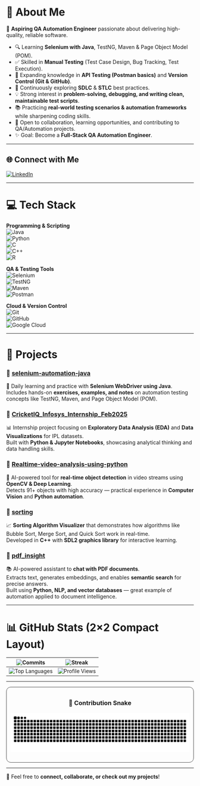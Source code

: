 # 💫 About Me  
🎯 **Aspiring QA Automation Engineer** passionate about delivering high-quality, reliable software.  

- 🔍 Learning **Selenium with Java**, TestNG, Maven & Page Object Model (POM).  
- ✅ Skilled in **Manual Testing** (Test Case Design, Bug Tracking, Test Execution).  
- 🚀 Expanding knowledge in **API Testing (Postman basics)** and **Version Control (Git & GitHub)**.  
- 🧠 Continuously exploring **SDLC** & **STLC** best practices.  
- 💡 Strong interest in **problem-solving, debugging, and writing clean, maintainable test scripts**.  
- 📚 Practicing **real-world testing scenarios & automation frameworks** while sharpening coding skills.  
- 🔗 Open to collaboration, learning opportunities, and contributing to QA/Automation projects.  
- ✨ Goal: Become a **Full-Stack QA Automation Engineer**.  

---

## 🌐 Connect with Me  
[![LinkedIn](https://img.shields.io/badge/LinkedIn-%230077B5.svg?logo=linkedin&logoColor=white)](https://linkedin.com/in/dikshansh-kaushal-00a031231)  

---

# 💻 Tech Stack  
**Programming & Scripting**  
![Java](https://img.shields.io/badge/java-%23ED8B00.svg?style=for-the-badge&logo=openjdk&logoColor=white)  
![Python](https://img.shields.io/badge/python-3670A0?style=for-the-badge&logo=python&logoColor=ffdd54)  
![C](https://img.shields.io/badge/c-%2300599C.svg?style=for-the-badge&logo=c&logoColor=white)  
![C++](https://img.shields.io/badge/c++-%2300599C.svg?style=for-the-badge&logo=c%2B%2B&logoColor=white)  
![R](https://img.shields.io/badge/r-%23276DC3.svg?style=for-the-badge&logo=r&logoColor=white)  

**QA & Testing Tools**  
![Selenium](https://img.shields.io/badge/-Selenium-43B02A?style=for-the-badge&logo=selenium&logoColor=white)  
![TestNG](https://img.shields.io/badge/-TestNG-%23E34F26?style=for-the-badge&logoColor=white)  
![Maven](https://img.shields.io/badge/-Maven-C71A36?style=for-the-badge&logo=apachemaven&logoColor=white)  
![Postman](https://img.shields.io/badge/-Postman-FF6C37?style=for-the-badge&logo=postman&logoColor=white)  

**Cloud & Version Control**  
![Git](https://img.shields.io/badge/-Git-F05032?style=for-the-badge&logo=git&logoColor=white)  
![GitHub](https://img.shields.io/badge/-GitHub-181717?style=for-the-badge&logo=github&logoColor=white)  
![Google Cloud](https://img.shields.io/badge/GoogleCloud-%234285F4.svg?style=for-the-badge&logo=google-cloud&logoColor=white)  

---

# 📂 Projects  

### 🔹 [selenium-automation-java](https://github.com/dkaushal46/selenium-automation-java)  
📌 Daily learning and practice with **Selenium WebDriver using Java**.  
Includes hands-on **exercises, examples, and notes** on automation testing concepts like TestNG, Maven, and Page Object Model (POM).  

### 🔹 [CricketIQ_Infosys_Internship_Feb2025](https://github.com/dkaushal46/CricketIQ_Infosys_Internship_Feb2025)  
📊 Internship project focusing on **Exploratory Data Analysis (EDA)** and **Data Visualizations** for IPL datasets.  
Built with **Python & Jupyter Notebooks**, showcasing analytical thinking and data handling skills.  

### 🔹 [Realtime-video-analysis-using-python](https://github.com/dkaushal46/Realtime-video-analysis-using-python)  
🎥 AI-powered tool for **real-time object detection** in video streams using **OpenCV & Deep Learning**.  
Detects 91+ objects with high accuracy — practical experience in **Computer Vision** and **Python automation**.  

### 🔹 [sorting](https://github.com/dkaushal46/sorting)  
📈 **Sorting Algorithm Visualizer** that demonstrates how algorithms like Bubble Sort, Merge Sort, and Quick Sort work in real-time.  
Developed in **C++** with **SDL2 graphics library** for interactive learning.  

### 🔹 [pdf_insight](https://github.com/dkaushal46/pdf_insight)  
📚 AI-powered assistant to **chat with PDF documents**.  
Extracts text, generates embeddings, and enables **semantic search** for precise answers.  
Built using **Python, NLP, and vector databases** — great example of automation applied to document intelligence.  

---

# 📊 GitHub Stats (2×2 Compact Layout)

| ![Commits](https://camo.githubusercontent.com/2e7db0e1eb8ebeef5dd61220f9101d1880ff8058ae50c40e22509b423eebe7c0/68747470733a2f2f6769746875622d726561646d652d73746174732e76657263656c2e6170702f6170693f757365726e616d653d646b61757368616c3436267468656d653d6461726b26686964655f626f726465723d66616c736526696e636c7564655f616c6c5f636f6d6d6974733d7472756526636f756e745f707269766174653d74727565) | ![Streak](https://camo.githubusercontent.com/65aea81d1559e8a9ba896ab38bfe1561227770f3c99361b66f08b9426eb78a7a/68747470733a2f2f73747265616b2d73746174732e64656d6f6c61622e636f6d2f3f757365723d646b61757368616c3436267468656d653d6461726b26686964655f626f726465723d66616c7365) |
| --- | --- |
| ![Top Languages](https://camo.githubusercontent.com/d10f40cf9e197df3393f598fb8345c62752f98992a6f7eb0dcea4b9e94ac1630/68747470733a2f2f6769746875622d726561646d652d73746174732e76657263656c2e6170702f6170692f746f702d6c616e67732f3f757365726e616d653d646b61757368616c3436267468656d653d6461726b26686964655f626f726465723d66616c736526696e636c7564655f616c6c5f636f6d6d6974733d7472756526636f756e745f707269766174653d74727565266c61796f75743d636f6d70616374) | ![Profile Views](https://komarev.com/ghpvc/?username=dkaushal46&color=0e75b6&style=flat) |


---

<div align="center" style="border:1px solid #444; padding:10px; border-radius:12px; max-width:600px; margin:auto;">

### 🐍 Contribution Snake

![snake gif](https://github.com/dkaushal46/dkaushal46/blob/output/github-snake-dark.svg)

</div>

---

🔗 Feel free to **connect, collaborate, or check out my projects**!
